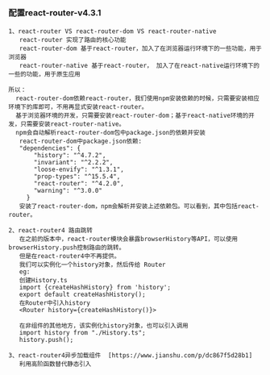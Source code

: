 ### 配置react-router-v4.3.1

    1、react-router VS react-router-dom VS react-router-native
       react-router 实现了路由的核心功能
       react-router-dom 基于react-router，加入了在浏览器运行环境下的一些功能，用于浏览器
       react-router-native 基于react-router， 加入了在react-native运行环境下的一些的功能，用于原生应用
       
    所以：
      react-router-dom依赖react-router，我们使用npm安装依赖的时候，只需要安装相应环境下的库即可，不用再显式安装react-router。
      基于浏览器环境的开发，只需要安装react-router-dom；基于react-native环境的开发，只需要安装react-router-native。
      npm会自动解析react-router-dom包中package.json的依赖并安装
       react-router-dom中package.json依赖:
       "dependencies": {
           "history": "^4.7.2",
           "invariant": "^2.2.2",
           "loose-envify": "^1.3.1",
           "prop-types": "^15.5.4",
           "react-router": "^4.2.0",
           "warning": "^3.0.0"
         }
       安装了react-router-dom，npm会解析并安装上述依赖包。可以看到，其中包括react-router。

    2、react-router4 路由跳转
       在之前的版本中，react-router模块会暴露browserHistory等API，可以使用browserHistory.push控制路由的跳转。
       但是在react-router4中不再提供。
       我们可以实例化一个history对象，然后传给 Router
       eg:
       创建History.ts
       import {createHashHistory} from 'history';
       export default createHashHistory();
       在Router中引入history
       <Router history={createHashHistory()}>

       在非组件的其他地方，该实例化history对象，也可以引入调用
       import history from "./History.ts";
       history.push();

    3、react-router4异步加载组件  [https://www.jianshu.com/p/dc867f5d28b1]
       利用高阶函数替代静态引入

       

